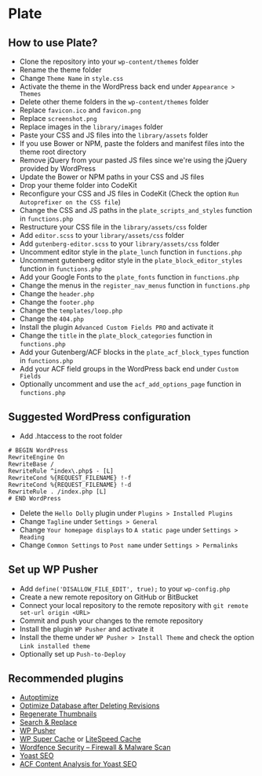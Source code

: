 # Plate

## How to use Plate?
* Clone the repository into your `wp-content/themes` folder
* Rename the theme folder
* Change `Theme Name` in `style.css`
* Activate the theme in the WordPress back end under `Appearance > Themes`
* Delete other theme folders in the `wp-content/themes` folder
* Replace `favicon.ico` and `favicon.png`
* Replace `screenshot.png`
* Replace images in the `library/images` folder
* Paste your CSS and JS files into the `library/assets` folder
* If you use Bower or NPM, paste the folders and manifest files into the theme root directory
* Remove jQuery from your pasted JS files since we're using the jQuery provided by WordPress
* Update the Bower or NPM paths in your CSS and JS files
* Drop your theme folder into CodeKit
* Reconfigure your CSS and JS files in CodeKit (Check the option `Run Autoprefixer on the CSS file`)
* Change the CSS and JS paths in the `plate_scripts_and_styles` function in `functions.php`
* Restructure your CSS file in the `library/assets/css` folder
* Add `editor.scss` to your `library/assets/css` folder
* Add `gutenberg-editor.scss` to your `library/assets/css` folder
* Uncomment editor style in the `plate_lunch` function in `functions.php`
* Uncomment gutenberg editor style in the `plate_block_editor_styles` function in `functions.php`
* Add your Google Fonts to the `plate_fonts` function in `functions.php`
* Change the menus in the `register_nav_menus` function in `functions.php`
* Change the `header.php`
* Change the `footer.php`
* Change the `templates/loop.php`
* Change the `404.php`
* Install the plugin `Advanced Custom Fields PRO` and activate it
* Change the `title` in the `plate_block_categories` function in `functions.php`
* Add your Gutenberg/ACF blocks in the `plate_acf_block_types` function in `functions.php`
* Add your ACF field groups in the WordPress back end under `Custom Fields`
* Optionally uncomment and use the `acf_add_options_page` function in `functions.php`

## Suggested WordPress configuration
* Add .htaccess to the root folder
```
# BEGIN WordPress
RewriteEngine On
RewriteBase /
RewriteRule ^index\.php$ - [L]
RewriteCond %{REQUEST_FILENAME} !-f
RewriteCond %{REQUEST_FILENAME} !-d
RewriteRule . /index.php [L]
# END WordPress
```
* Delete the `Hello Dolly` plugin under `Plugins > Installed Plugins`
* Change `Tagline` under `Settings > General`
* Change `Your homepage displays` to `A static page` under `Settings > Reading`
* Change `Common Settings` to `Post name` under `Settings > Permalinks`

## Set up WP Pusher
* Add `define('DISALLOW_FILE_EDIT', true);` to your `wp-config.php`
* Create a new remote repository on GitHub or BitBucket
* Connect your local repository to the remote repository with `git remote set-url origin <URL>`
* Commit and push your changes to the remote repository
* Install the plugin `WP Pusher` and activate it
* Install the theme under `WP Pusher > Install Theme` and check the option `Link installed theme`
* Optionally set up `Push-to-Deploy`

## Recommended plugins
* [Autoptimize](https://wordpress.org/plugins/autoptimize/)
* [Optimize Database after Deleting Revisions](https://wordpress.org/plugins/rvg-optimize-database/)
* [Regenerate Thumbnails](https://wordpress.org/plugins/regenerate-thumbnails/)
* [Search & Replace](https://wordpress.org/plugins/search-and-replace/)
* [WP Pusher](https://wppusher.com/)
* [WP Super Cache](https://wordpress.org/plugins/wp-super-cache/) or [LiteSpeed Cache](https://wordpress.org/plugins/litespeed-cache/)
* [Wordfence Security – Firewall & Malware Scan](https://wordpress.org/plugins/wordfence/)
* [Yoast SEO](https://wordpress.org/plugins/wordpress-seo/)
* [ACF Content Analysis for Yoast SEO](https://wordpress.org/plugins/acf-content-analysis-for-yoast-seo/)
